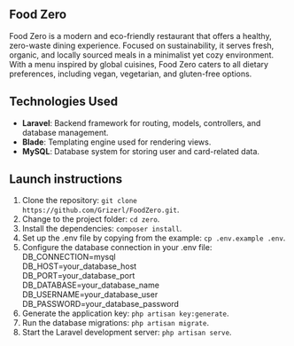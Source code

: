 ## Food Zero

Food Zero is a modern and eco-friendly restaurant that offers a healthy, zero-waste dining experience. Focused on sustainability, it serves fresh, organic, and locally sourced meals in a minimalist yet cozy environment. With a menu inspired by global cuisines, Food Zero caters to all dietary preferences, including vegan, vegetarian, and gluten-free options.

## Technologies Used

- **Laravel**: Backend framework for routing, models, controllers, and database management.
- **Blade**: Templating engine used for rendering views.
- **MySQL**: Database system for storing user and card-related data.

## Launch instructions

1. Clone the repository: `git clone https://github.com/Grizerl/FoodZero.git`.
2. Change to the project folder: `cd zero`.
3. Install the dependencies: `composer install`.
4. Set up the .env file by copying from the example: `cp .env.example .env`.
5. Configure the database connection in your .env file:
DB_CONNECTION=mysql  
DB_HOST=your_database_host  
DB_PORT=your_database_port  
DB_DATABASE=your_database_name  
DB_USERNAME=your_database_user  
DB_PASSWORD=your_database_password
6. Generate the application key: `php artisan key:generate`.
7. Run the database migrations: `php artisan migrate`.
8. Start the Laravel development server: `php artisan serve`.